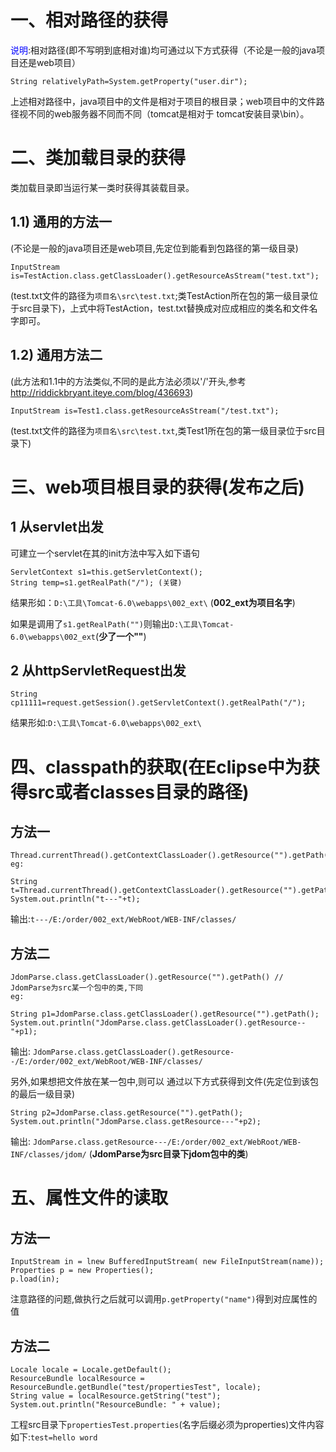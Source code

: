 # 一、相对路径的获得
<font color=blue>说明</font>:相对路径(即不写明到底相对谁)均可通过以下方式获得（不论是一般的java项目还是web项目）

	String relativelyPath=System.getProperty("user.dir"); 

上述相对路径中，java项目中的文件是相对于项目的根目录；web项目中的文件路径视不同的web服务器不同而不同（tomcat是相对于 tomcat安装目录\bin）。

# 二、类加载目录的获得

类加载目录即当运行某一类时获得其装载目录。

## 1.1) 通用的方法一
(不论是一般的java项目还是web项目,先定位到能看到包路径的第一级目录)

	InputStream is=TestAction.class.getClassLoader().getResourceAsStream("test.txt"); 

(test.txt文件的路径为`项目名\src\test.txt`;类TestAction所在包的第一级目录位于src目录下)，上式中将TestAction，test.txt替换成对应成相应的类名和文件名字即可。

## 1.2) 通用方法二
(此方法和1.1中的方法类似,不同的是此方法必须以'/'开头,参考<http://riddickbryant.iteye.com/blog/436693>) 

	InputStream is=Test1.class.getResourceAsStream("/test.txt"); 

(test.txt文件的路径为`项目名\src\test.txt`,类Test1所在包的第一级目录位于src目录下)

# 三、web项目根目录的获得(发布之后)

## 1 从servlet出发

可建立一个servlet在其的init方法中写入如下语句

	ServletContext s1=this.getServletContext();
	String temp=s1.getRealPath("/"); (关键) 

结果形如：`D:\工具\Tomcat-6.0\webapps\002_ext\` (**002_ext为项目名字**)

如果是调用了`s1.getRealPath("")`则输出`D:\工具\Tomcat-6.0\webapps\002_ext`(**少了一个"\"**)

## 2 从httpServletRequest出发

	String cp11111=request.getSession().getServletContext().getRealPath("/");

结果形如:`D:\工具\Tomcat-6.0\webapps\002_ext\`

# 四、classpath的获取(在Eclipse中为获得src或者classes目录的路径)

## 方法一

	Thread.currentThread().getContextClassLoader().getResource("").getPath()
	eg:
	
	String t=Thread.currentThread().getContextClassLoader().getResource("").getPath();
	System.out.println("t---"+t);

输出:`t---/E:/order/002_ext/WebRoot/WEB-INF/classes/`

## 方法二

	JdomParse.class.getClassLoader().getResource("").getPath() // JdomParse为src某一个包中的类,下同
	eg:
	
	String p1=JdomParse.class.getClassLoader().getResource("").getPath();
	System.out.println("JdomParse.class.getClassLoader().getResource--"+p1);

输出: `JdomParse.class.getClassLoader().getResource--/E:/order/002_ext/WebRoot/WEB-INF/classes/`

另外,如果想把文件放在某一包中,则可以 通过以下方式获得到文件(先定位到该包的最后一级目录)

	String p2=JdomParse.class.getResource("").getPath(); 
	System.out.println("JdomParse.class.getResource---"+p2);

输出: `JdomParse.class.getResource---/E:/order/002_ext/WebRoot/WEB-INF/classes/jdom/` (**JdomParse为src目录下jdom包中的类**)

# 五、属性文件的读取

## 方法一

	InputStream in = lnew BufferedInputStream( new FileInputStream(name));
	Properties p = new Properties();
	p.load(in);

注意路径的问题,做执行之后就可以调用`p.getProperty("name")`得到对应属性的值

## 方法二

	Locale locale = Locale.getDefault(); 
	ResourceBundle localResource = ResourceBundle.getBundle("test/propertiesTest", locale); 
	String value = localResource.getString("test"); 
	System.out.println("ResourceBundle: " + value);

工程src目录下`propertiesTest.properties`(名字后缀必须为properties)文件内容如下:`test=hello word`
